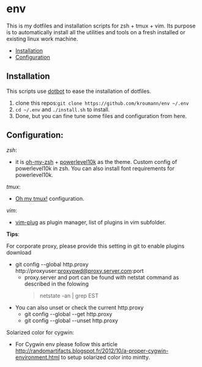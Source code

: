 # env

This is my dotfiles and installation scripts for zsh + tmux + vim.
Its purpose is to automatically install all the utilities and tools on a fresh installed or existing linux work machine.

- [Installation](#installation)
- [Configuration](#configuration)


## Installation

This scripts use [dotbot](https://github.com/anishathalye/dotbot) to ease the installation of dotfiles.

1. clone this repos:`git clone https://github.com/kroumann/env ~/.env`
2. `cd ~/.env` and `./install.sh` to install.
3. Done, but you can fine tune some files and configuration from here.

## Configuration:

*zsh*:

- it is [oh-my-zsh](https://ohmyz.sh/) + [powerlevel10k](https://github.com/romkatv/powerlevel10k) as the theme. Custom config of powerlevel10k in zsh.
  You can also install font requirements for powerlevel10k.

*tmux*:

-  [Oh my tmux!](https://github.com/gpakosz/.tmux) configuration.

*vim*:

- [vim-plug](https://github.com/junegunn/vim-plug) as plugin manager, list of plugins in vim subfolder.


**Tips**:

For corporate proxy, please provide this setting in git to enable plugins download
 - git config --global http.proxy http://proxyuser:proxypwd@proxy.server.com:port
    - proxy.server and port can be found with netstat command as described in the folowing
      > netstate -an | grep EST
- You can also unset or check the current http.proxy
   - git config --global --get http.proxy 
   - git config --global --unset http.proxy 

Solarized color for cygwin:
 - For Cygwin env please follow this article http://randomartifacts.blogspot.fr/2012/10/a-proper-cygwin-environment.html to setup solarized color into mintty.

